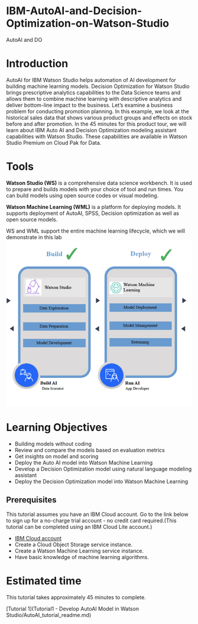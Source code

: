 # IBM-AutoAI-and-Decision-Optimization-on-Watson-Studio
AutoAI and DO

# Introduction
AutoAI for IBM Watson Studio helps automation of AI development for building machine learning models. Decision Optimization for Watson Studio brings prescriptive analytics capabilities to the Data Science teams and allows them to combine machine learning with descriptive analytics and deliver bottom-line impact to the business. Let’s examine a business problem for conducting promotion planning. In this example, we look at the historical sales data that shows various product groups and effects on stock before and after promotion. In the 45 minutes for this product tour, we will learn about IBM Auto AI and Decision Optimization modeling assistant capabilities with Watson Studio. These capabilities are available in Watson Studio Premium on Cloud Pak for Data.

# Tools
**Watson Studio (WS)** is a comprehensive data science workbench. It is used to prepare and builds models with your choice of tool and run times. You can build models using open source codes or visual modeling.

**Watson Machine Learning (WML)** is a platform for deploying models. It supports deployment of AutoAI, SPSS, Decision optimization as well as open source models.

WS and WML support the entire machine learning lifecycle, which we will demonstrate in this lab
![WSWML](./images/WSWML.png)

# Learning Objectives
* Building models without coding
* Review and compare the models based on evaluation metrics
* Get insights on model and scoring
* Deploy the Auto AI model into Watson Machine Learning
* Develop a Decision Optimization model using natural language modeling assistant
* Deploy the Decision Optimization model into Watson Machine Learning

## Prerequisites
This tutorial assumes you have an IBM Cloud account. Go to the link below to sign up for a no-charge trial account - no credit card required.(This tutorial can be completed using an IBM Cloud Lite account.)
  - [IBM Cloud account](https://tinyurl.com/y4mzxow5)
  - Create a Cloud Object Storage service instance.
  - Create a Watson Machine Learning service instance.
  - Have basic knowledge of machine learning algorithms.

# Estimated time
This tutorial takes approximately 45 minutes to complete.

[Tutorial 1](Tutorial1 - Develop AutoAI Model in Watson Studio/AutoAI_tutorial_readme.md) 
